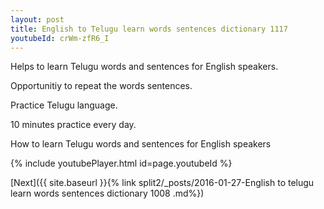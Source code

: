 ```yaml
---
layout: post
title: English to Telugu learn words sentences dictionary 1117 
youtubeId: crWm-zfR6_I
---
```

 
 
Helps to learn Telugu words and sentences for English speakers.

Opportunitiy to repeat the words sentences. 

Practice Telugu language. 
 
10 minutes practice every day. 
 
How to learn Telugu words and sentences for English speakers 
 
{% include youtubePlayer.html id=page.youtubeId %}
 
 
[Next]({{ site.baseurl }}{% link  split2/_posts/2016-01-27-English to telugu learn words sentences dictionary 1008 .md%})
 
